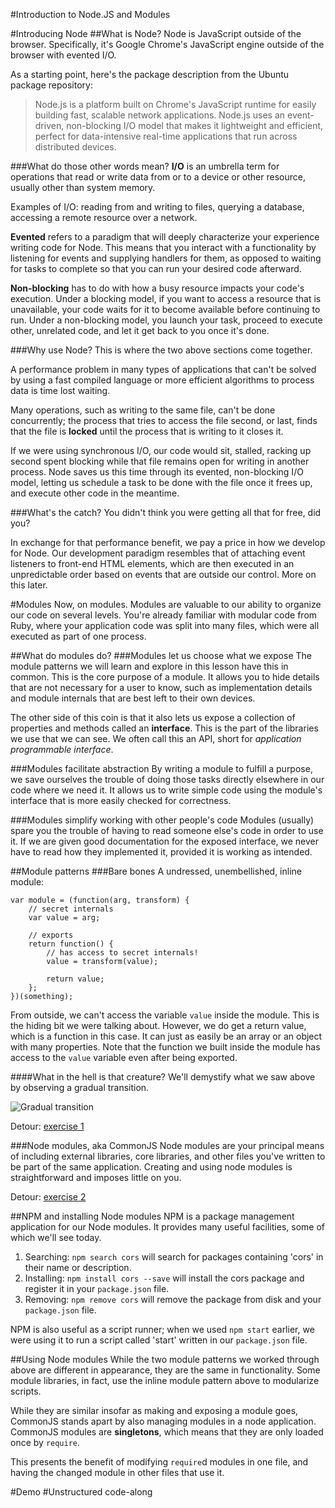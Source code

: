 #Introduction to Node.JS and Modules

#Introducing Node
##What is Node?
Node is JavaScript outside of the browser. Specifically, it's Google Chrome's
JavaScript engine outside of the browser with evented I/O.

As a starting point, here's the package description from the Ubuntu package
repository:

>Node.js is a platform built on Chrome's JavaScript runtime for easily
>building fast, scalable network applications. Node.js uses an
>event-driven, non-blocking I/O model that makes it lightweight and
>efficient, perfect for data-intensive real-time applications that run
>across distributed devices.

###What do those other words mean?
**I/O** is an umbrella term for operations that read or write data from or to a
device or other resource, usually other than system memory.

Examples of I/O: reading from and writing to files, querying a database,
accessing a remote resource over a network.

**Evented** refers to a paradigm that will deeply characterize your experience
writing code for Node. This means that you interact with a functionality by
listening for events and supplying handlers for them, as opposed to waiting for
tasks to complete so that you can run your desired code afterward.

**Non-blocking** has to do with how a busy resource impacts your code's
execution. Under a blocking model, if you want to access a resource that is
unavailable, your code waits for it to become available before continuing to
run. Under a non-blocking model, you launch your task, proceed to execute
other, unrelated code, and let it get back to you once it's done.

###Why use Node?
This is where the two above sections come together.

A performance problem in many types of applications that can't be solved by
using a fast compiled language or more efficient algorithms to process data is
time lost waiting.

Many operations, such as writing to the same file, can't be
done concurrently; the process that tries to access the file second, or last,
finds that the file is **locked** until the process that is writing to it closes
it.

If we were using synchronous I/O, our code would sit, stalled, racking up
second spent blocking while that file remains open for writing in another
process. Node saves us this time through its evented, non-blocking I/O model,
letting us schedule a task to be done with the file once it frees up, and
execute other code in the meantime.

###What's the catch?
You didn't think you were getting all that for free, did you?

In exchange for that performance benefit, we pay a price in how we develop for
Node. Our development paradigm resembles that of attaching event listeners
to front-end HTML elements, which are then executed in an unpredictable order
based on events that are outside our control. More on this later.


#Modules
Now, on modules. Modules are valuable to our ability to organize our code on
several levels. You're already familiar with modular code from Ruby, where your
application code was split into many files, which were all executed as part of
one process.

##What do modules do?
###Modules let us choose what we expose
The module patterns we will learn and explore in this lesson have this in
common. This is the core purpose of a module. It allows you to hide
details that are not necessary for a user to know, such as implementation
details and module internals that are best left to their own devices.

The other side of this coin is that it also lets us expose a collection of
properties and methods called an **interface**. This is the part of the
libraries we use that we can see. We often call this an API, short for
*application programmable interface*.

###Modules facilitate abstraction
By writing a module to fulfill a purpose, we save ourselves the trouble of
doing those tasks directly elsewhere in our code where we need it. It allows
us to write simple code using the module's interface that is more easily
checked for correctness.

###Modules simplify working with other people's code
Modules (usually) spare you the trouble of having to read someone else's
code in order to use it. If we are given good documentation for the exposed
interface, we never have to read how they implemented it, provided it is
working as intended.

##Module patterns
###Bare bones
A undressed, unembellished, inline module:

	var module = (function(arg, transform) {
		// secret internals
		var value = arg;
	
		// exports
		return function() {
			// has access to secret internals!
			value = transform(value);
	
			return value;
		};
	})(something);

From outside, we can't access the variable `value` inside the module. This is
the hiding bit we were talking about. However, we do get a return value, which
is a function in this case. It can just as easily be an array or an object
with many properties. Note that the function we built inside the module has
access to the `value` variable even after being exported.

####What in the hell is that creature?
We'll demystify what we saw above by observing a gradual transition.

![Gradual transition](/img/gradual_transition.jpg "Gradual transition")

Detour: [exercise 1](https://github.com/ga-wdi-boston/wdi-js-module-inline)

###Node modules, aka CommonJS
Node modules are your principal means of including external libraries, core
libraries, and other files you've written to be part of the same application.
Creating and using node modules is straightforward and imposes little on you.

Detour: [exercise 2](https://github.com/ga-wdi-boston/wdi-node-modules-commonjs)

##NPM and installing Node modules
NPM is a package management application for our Node modules. It provides
many useful facilities, some of which we'll see today.

1. Searching: `npm search cors` will search for packages containing 'cors' in
their name or description.
2. Installing: `npm install cors --save` will install the cors package and
register it in your `package.json` file.
3. Removing: `npm remove cors` will remove the package from disk and your
`package.json` file.

NPM is also useful as a script runner; when we used `npm start` earlier, we were
using it to run a script called 'start' written in our `package.json` file.

##Using Node modules
While the two module patterns we worked through above are different in
appearance, they are the same in functionality. Some module libraries, in
fact, use the inline module pattern above to modularize scripts.

While they are similar insofar as making and exposing a module goes, CommonJS
stands apart by also managing modules in a node application. CommonJS modules
are **singletons**, which means that they are only loaded once by `require`.

This presents the benefit of modifying `require`d modules in one file, and
having the changed module in other files that use it.

#Demo
#Unstructured code-along

